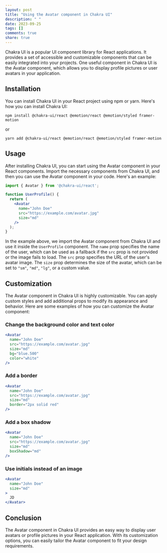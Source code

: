 ```yaml
---
layout: post
title: "Using the Avatar component in Chakra UI"
description: " "
date: 2023-09-25
tags: []
comments: true
share: true
---
```


Chakra UI is a popular UI component library for React applications. It provides a set of accessible and customizable components that can be easily integrated into your projects. One useful component in Chakra UI is the Avatar component, which allows you to display profile pictures or user avatars in your application.

## Installation

You can install Chakra UI in your React project using npm or yarn. Here's how you can install Chakra UI:

```shell
npm install @chakra-ui/react @emotion/react @emotion/styled framer-motion
```

or

```shell
yarn add @chakra-ui/react @emotion/react @emotion/styled framer-motion
```

## Usage

After installing Chakra UI, you can start using the Avatar component in your React components. Import the necessary components from Chakra UI, and then you can use the Avatar component in your code. Here's an example:

```jsx
import { Avatar } from '@chakra-ui/react';

function UserProfile() {
  return (
    <Avatar
      name="John Doe"
      src="https://example.com/avatar.jpg"
      size="md"
    />
  );
}
```

In the example above, we import the Avatar component from Chakra UI and use it inside the `UserProfile` component. The `name` prop specifies the name of the user, which can be used as a fallback if the `src` prop is not provided or the image fails to load. The `src` prop specifies the URL of the user's avatar image. The `size` prop determines the size of the avatar, which can be set to `"sm"`, `"md"`, `"lg"`, or a custom value.

## Customization

The Avatar component in Chakra UI is highly customizable. You can apply custom styles and add additional props to modify its appearance and behavior. Here are some examples of how you can customize the Avatar component:

### Change the background color and text color

```jsx
<Avatar
  name="John Doe"
  src="https://example.com/avatar.jpg"
  size="md"
  bg="blue.500"
  color="white"
/>
```

### Add a border

```jsx
<Avatar
  name="John Doe"
  src="https://example.com/avatar.jpg"
  size="md"
  border="2px solid red"
/>
```

### Add a box shadow

```jsx
<Avatar
  name="John Doe"
  src="https://example.com/avatar.jpg"
  size="md"
  boxShadow="md"
/>
```

### Use initials instead of an image

```jsx
<Avatar
  name="John Doe"
  size="md"
>
  JD
</Avatar>
```

## Conclusion

The Avatar component in Chakra UI provides an easy way to display user avatars or profile pictures in your React application. With its customization options, you can easily tailor the Avatar component to fit your design requirements.